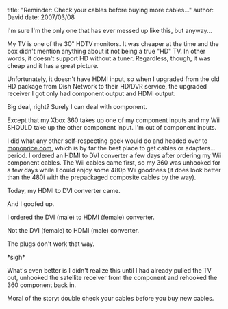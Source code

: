 
title: "Reminder: Check your cables before buying more cables..."
author: David
date: 2007/03/08

<p>I'm sure I'm the only one that has ever messed up like this, but anyway...</p> <p>My TV is one of the 30" HDTV monitors. It was cheaper at the time and the box didn't mention anything about it not being a true "HD" TV. In other words, it doesn't support HD without a tuner. Regardless, though, it was cheap and it has a great picture. </p> <p>Unfortunately, it doesn't have HDMI input, so when I upgraded from the old HD package from Dish Network to their HD/DVR service, the upgraded receiver I got only had component output and HDMI output. </p> <p>Big deal, right? Surely I can deal with component.</p> <p>Except that my Xbox 360 takes up one of my component inputs and my Wii SHOULD take up the other component input. I'm out of component inputs.</p> <p>I did what any other self-respecting geek would do and headed over to <a href="http://www.monoprice.com">monoprice.com</a>, which is by far the best place to get cables or adapters... period. I ordered an HDMI to DVI converter a few days after ordering my Wii component cables. The Wii cables came first, so my 360 was unhooked for a few days while I could enjoy some 480p Wii goodness (it does look better than the 480i with the prepackaged&nbsp;composite cables&nbsp;by the way).</p> <p>Today, my HDMI to DVI converter came.</p> <p>And I goofed up.</p> <p>I ordered the DVI (male) to HDMI (female) converter.</p> <p>Not the DVI (female) to HDMI (male) converter.</p> <p>The plugs don't work that way.</p> <p>*sigh*</p> <p>What's even better is I didn't realize this until I had already pulled the TV out, unhooked the satellite receiver from the component and rehooked the 360 component back in.</p> <p>Moral of the story: double check your cables before you buy new cables.</p>

